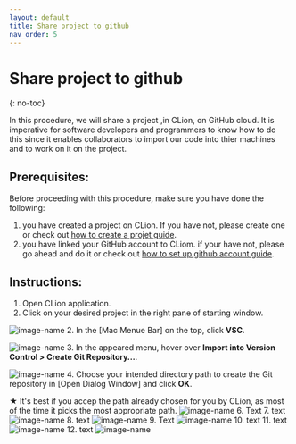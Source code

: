 ```yaml
---
layout: default
title: Share project to github
nav_order: 5
---
```


# Share project to github
{: no-toc}

In this procedure, we will share a project ,in CLion, on GitHub cloud. It is imperative for software developers and programmers to know how to do this since it enables collaborators to import our code into thier machines and to work on it on the project. 

## Prerequisites: 

Before proceeding with this procedure, make sure you have done the following:

1. you have created a project on CLion. If you have not, please create one or check out [how to create a projet guide](https://amirashvins.github.io/how-to-use-CLion/docs/PROC1-Create-a-new-project/).
2. you have linked your GitHub account to CLiom. if your have not, please go ahead and do it or check out [how to set up github account guide](https://amirashvins.github.io/how-to-use-CLion/docs/PROC3-Setup-github/).

## Instructions:

1. Open CLion application.
2. Click on your desired project in the right pane of starting window.

  ![image-name](https://github.com/AmirAshvins/how-to-use-CLion/blob/gh-pages/assets/images/proc4-image1.png?raw=true "alt text here")
2. In the \[Mac Menue Bar] on the top, click **VSC**.

  ![image-name](https://github.com/AmirAshvins/how-to-use-CLion/blob/gh-pages/assets/images/proc4-image2.png?raw=true "alt text here" )
3. In the appeared menu, hover over **Import into Version Control > Create Git Repository…**. 

  ![image-name](https://github.com/AmirAshvins/how-to-use-CLion/blob/gh-pages/assets/images/proc4-image3.png?raw=true)
4. Choose your intended directory path to create the Git repository in \[Open Dialog Window] and click **OK**.
  
  ★ It's best if you accep the path already chosen for you by CLion, as most of the time it picks the most appropriate path.
  ![image-name](https://github.com/AmirAshvins/how-to-use-CLion/blob/gh-pages/assets/images/proc4-image5.png?raw=true "alt text here")
6. Text
7. text
![image-name](https://github.com/AmirAshvins/how-to-use-CLion/blob/gh-pages/assets/images/proc4-image6.png?raw=true "alt text here")
8. text
![image-name](https://github.com/AmirAshvins/how-to-use-CLion/blob/gh-pages/assets/images/proc4-image7.png?raw=true "alt text here")
9. Text
![image-name](https://github.com/AmirAshvins/how-to-use-CLion/blob/gh-pages/assets/images/proc4-image8.png?raw=true "alt text here")
10. text
11. text
![image-name](https://github.com/AmirAshvins/how-to-use-CLion/blob/gh-pages/assets/images/proc4-image9.png?raw=true "alt text here")
12. text
![image-name](https://github.com/AmirAshvins/how-to-use-CLion/blob/gh-pages/assets/images/proc4-image10.png?raw=true "alt text here")
